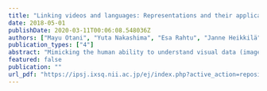 ```yaml
---
title: "Linking videos and languages: Representations and their applications"
date: 2018-05-01
publishDate: 2020-03-11T00:06:08.548036Z
authors: ["Mayu Otani", "Yuta Nakashima", "Esa Rahtu", "Janne Heikkilä", "Naokazu Yokoya"]
publication_types: ["4"]
abstract: "Mimicking the human ability to understand visual data (images or videos) is a long-standing goal of computer vision. To achieve visual content understanding in a computer, many recent works attempt to connect visual and natural language data including object labels and descriptions. This attempt is important not only for visual understanding but also for broad applications such as content-based visual data retrieval and automatic description generation to help visually impaired people. The goal of this paper is to develop cross-modal representations, which enable us to associate videos with natural language. We explorer two directions for constructing cross-modal representations: hand-crafted representations and data-driven representation learning. The experiments demonstrate the proposed representations can be applied to a wide range of practical applications including query-focused video summarization and content-based video retrieval with natural language queries."
featured: false
publication: ""
url_pdf: "https://ipsj.ixsq.nii.ac.jp/ej/index.php?active_action=repository_view_main_item_detail&page_id=13&block_id=8&item_id=187500&item_no=1"
---
```


